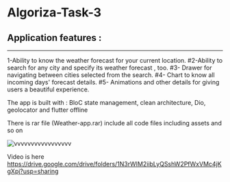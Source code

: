 # Algoriza-Task-3

## Application features :
-----------------------------------
1-Ability to know the weather forecast for your current location.
#2-Ability to search for any city and specify its weather forecast , too.
#3- Drawer for navigating between cities selected from the search.
#4- Chart to know all incoming days' forecast details.
#5- Animations and other details for giving users a beautiful experience.

The app is built with : BloC state management, clean architecture, Dio, geolocator and flutter offline




There is rar file (Weather-app.rar) include all code files including assets and so on




![vvvvvvvvvvvvvvvvv](https://user-images.githubusercontent.com/88941146/189504757-5343168c-09fc-4233-9248-d1b261615def.PNG)


Video is here 
https://drive.google.com/drive/folders/1N3rWIM2iibLyQSshW2PfWxVMc4jKgXpj?usp=sharing



